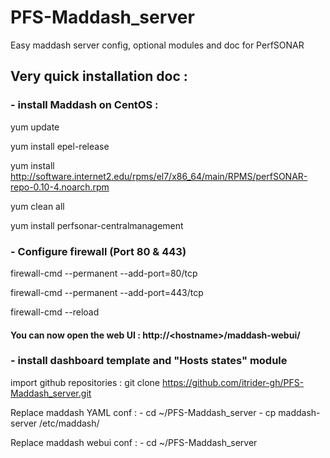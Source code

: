 # PFS-Maddash_server
Easy maddash server config, optional modules and doc for PerfSONAR

## Very quick installation doc : 

### - install Maddash on CentOS : 

yum update

yum install epel-release

yum install http://software.internet2.edu/rpms/el7/x86_64/main/RPMS/perfSONAR-repo-0.10-4.noarch.rpm

yum clean all

yum install perfsonar-centralmanagement

### - Configure firewall (Port 80 & 443)

firewall-cmd --permanent --add-port=80/tcp

firewall-cmd --permanent --add-port=443/tcp 

firewall-cmd --reload

#### You can now open the web UI : http://\<hostname>/maddash-webui/

### - install dashboard template and "Hosts states" module

import github repositories : git clone https://github.com/itrider-gh/PFS-Maddash_server.git

Replace maddash YAML conf : - cd ~/PFS-Maddash_server
                            - cp maddash-server /etc/maddash/
                       
Replace maddash webui conf : - cd ~/PFS-Maddash_server
                             
